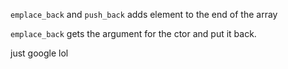 `emplace_back` and `push_back` adds element to the end of the array

`emplace_back` gets the argument for the ctor and put it back.



just google lol